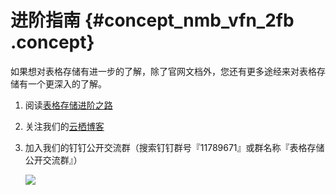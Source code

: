 # 进阶指南 {#concept_nmb_vfn_2fb .concept}

如果想对表格存储有进一步的了解，除了官网文档外，您还有更多途经来对表格存储有一个更深入的了解。

1.  阅读[表格存储进阶之路](https://yq.aliyun.com/topic/121)
2.  关注我们的[云栖博客](https://yq.aliyun.com/teams/4/type_blog-cid_22-page_1)
3.  加入我们的钉钉公开交流群（搜索钉钉群号『11789671』或群名称『表格存储公开交流群』）

    ![](http://static-aliyun-doc.oss-cn-hangzhou.aliyuncs.com/assets/img/1135425/156888551053785_zh-CN.png)


